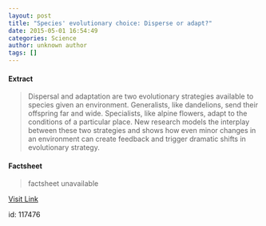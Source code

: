 ```yaml
---
layout: post
title: "Species' evolutionary choice: Disperse or adapt?"
date: 2015-05-01 16:54:49
categories: Science
author: unknown author
tags: []
---
```



#### Extract
>Dispersal and adaptation are two evolutionary strategies available to species given an environment. Generalists, like dandelions, send their offspring far and wide. Specialists, like alpine flowers, adapt to the conditions of a particular place. New research models the interplay between these two strategies and shows how even minor changes in an environment can create feedback and trigger dramatic shifts in evolutionary strategy.

#### Factsheet
>factsheet unavailable

[Visit Link](http://feeds.sciencedaily.com/~r/sciencedaily/~3/vcjdWqOPZt0/150501125449.htm)

id:  117476
